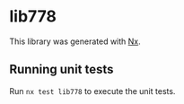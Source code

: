 # lib778

This library was generated with [Nx](https://nx.dev).

## Running unit tests

Run `nx test lib778` to execute the unit tests.
